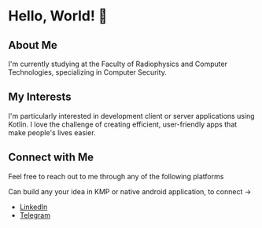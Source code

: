 # Hello, World! 👋

## About Me
I'm currently studying at the Faculty of Radiophysics and Computer Technologies, specializing in Computer Security.

## My Interests
I'm particularly interested in development client or server applications using Kotlin. I love the challenge of creating efficient, user-friendly apps that make people's lives easier.

## Connect with Me
Feel free to reach out to me through any of the following platforms

Can build any your idea in KMP or native android application, to connect ->
- [LinkedIn](https://www.linkedin.com/in/pavel-sushko-865914279/)
- [Telegram](https://t.me/pvelll)

